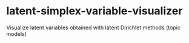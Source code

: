 # latent-simplex-variable-visualizer
Visualize latent variables obtained with latent Dirichlet methods (topic models)

